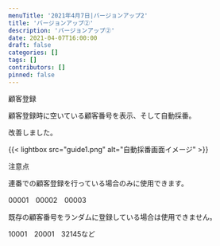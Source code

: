 ```yaml
---
menuTitle: '2021年4月7日|バージョンアップ2'
title: 'バージョンアップ②'
description: 'バージョンアップ②'
date: 2021-04-07T16:00:00
draft: false
categories: []
tags: []
contributors: []
pinned: false
---
```


顧客登録

顧客登録時に空いている顧客番号を表示、そして自動採番。

改善しました。

{{< lightbox src="guide1.png" alt="自動採番画面イメージ" >}}

注意点

連番での顧客登録を行っている場合のみに使用できます。

00001　00002　00003

既存の顧客番号をランダムに登録している場合は使用できません。

10001　20001　32145など

